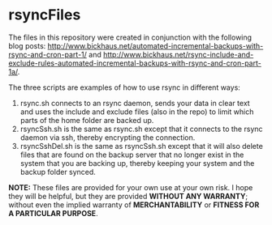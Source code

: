 # rsyncFiles
The files in this repository were created in conjunction with the following blog posts: http://www.bickhaus.net/automated-incremental-backups-with-rsync-and-cron-part-1/ and http://www.bickhaus.net/rsync-include-and-exclude-rules-automated-incremental-backups-with-rsync-and-cron-part-1a/.  

The three scripts are examples of how to use rsync in different ways:
<ol>
<li>rsync.sh connects to an rsync daemon, sends your data in clear text and uses the include and exclude files (also in the repo) to limit which parts of the home folder are backed up.</li>
<li>rsyncSsh.sh is the same as rsync.sh except that it connects to the rsync daemon via ssh, thereby encrypting the connection.</li>
<li>rsyncSshDel.sh is the same as rsyncSsh.sh except that it will also delete files that are found on the backup server that no longer exist in the system that you are backing up, thereby keeping your system and the backup folder synced.</li>
</ol>
<p>
<strong>NOTE:</strong> These files are provided for your own use at your own risk.  I hope they will be helpful, but they are provided <strong>WITHOUT ANY WARRANTY</strong>; without even the implied warranty of <strong>MERCHANTABILITY</strong> or <strong>FITNESS FOR A PARTICULAR PURPOSE</strong>.
